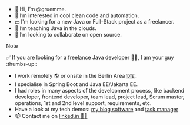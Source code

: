 - 👋 Hi, I’m @gruemme.
- 👀 I’m interested in cool clean code and automation.
- :dollar: I'm looking for a new Java or Full-Stack project as a freelancer.
- 🌱 I’m teaching Java in the clouds.
- 💞️ I’m looking to collaborate on open source.
<!-- -  If you want to reach me, just write me a github message. -->


> [!Note]  
> :white_check_mark:	If you are looking for a freelance Java developer :man_mechanic:, I am your guy :thumbs-up::
> - I work remotely :earth_americas: or onsite in the Berlin Area :de:.
> - I specialise in Spring Boot and Java EE/Jakarta EE.
> - I had roles in many aspects of the development process, like backend developer, frontend developer, team lead, project lead, Scrum master, operations, 1st and 2nd level support, requirements, etc.
> - Have a look at my tech demos: [my blog software](https://github.com/gruemme//simple-blog-sb-fetch) and [task manager](https://github.com/gruemme/task_manager)
> - 📫 Contact me on [linked.in :office_worker:](https://www.linkedin.com/in/christian-gruemme/)
